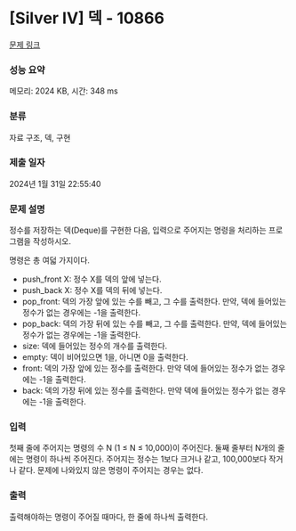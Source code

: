 # [Silver IV] 덱 - 10866 

[문제 링크](https://www.acmicpc.net/problem/10866) 

### 성능 요약

메모리: 2024 KB, 시간: 348 ms

### 분류

자료 구조, 덱, 구현

### 제출 일자

2024년 1월 31일 22:55:40

### 문제 설명

<p>정수를 저장하는 덱(Deque)를 구현한 다음, 입력으로 주어지는 명령을 처리하는 프로그램을 작성하시오.</p>

<p>명령은 총 여덟 가지이다.</p>

<ul>
	<li>push_front X: 정수 X를 덱의 앞에 넣는다.</li>
	<li>push_back X: 정수 X를 덱의 뒤에 넣는다.</li>
	<li>pop_front: 덱의 가장 앞에 있는 수를 빼고, 그 수를 출력한다. 만약, 덱에 들어있는 정수가 없는 경우에는 -1을 출력한다.</li>
	<li>pop_back: 덱의 가장 뒤에 있는 수를 빼고, 그 수를 출력한다. 만약, 덱에 들어있는 정수가 없는 경우에는 -1을 출력한다.</li>
	<li>size: 덱에 들어있는 정수의 개수를 출력한다.</li>
	<li>empty: 덱이 비어있으면 1을, 아니면 0을 출력한다.</li>
	<li>front: 덱의 가장 앞에 있는 정수를 출력한다. 만약 덱에 들어있는 정수가 없는 경우에는 -1을 출력한다.</li>
	<li>back: 덱의 가장 뒤에 있는 정수를 출력한다. 만약 덱에 들어있는 정수가 없는 경우에는 -1을 출력한다.</li>
</ul>

### 입력 

 <p>첫째 줄에 주어지는 명령의 수 N (1 ≤ N ≤ 10,000)이 주어진다. 둘째 줄부터 N개의 줄에는 명령이 하나씩 주어진다. 주어지는 정수는 1보다 크거나 같고, 100,000보다 작거나 같다. 문제에 나와있지 않은 명령이 주어지는 경우는 없다.</p>

### 출력 

 <p>출력해야하는 명령이 주어질 때마다, 한 줄에 하나씩 출력한다.</p>

